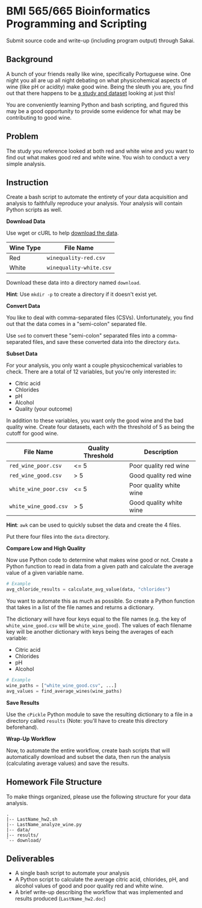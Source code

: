 # BMI 565/665 Bioinformatics Programming and Scripting

Submit source code and write-up (including program output) through Sakai.


## Background

A bunch of your friends really like wine, specifically Portuguese wine. One
night you all are up all night debating on what physicohemical aspects of wine
(like pH or acidity) make good wine. Being the sleuth you are, you find out
that there happens to be [a study and dataset][wine] looking at just this!

You are conveniently learning Python and bash scripting, and figured this may
be a good opportunity to provide some evidence for what may be contributing to
good wine.

[wine]: http://archive.ics.uci.edu/ml/datasets/Wine+Qualityhttp://archive.ics.uci.edu/ml/datasets/Wine+Quality


## Problem

The study you reference looked at both red and white wine and you want to find
out what makes good red and white wine. You wish to conduct a very simple
analysis.


## Instruction

Create a bash script to automate the entirety of your data acquisition and
analysis to faithfully reproduce your analysis. Your analysis will contain
Python scripts as well.


**Download Data**

Use wget or cURL to help [download the data][data].

| Wine Type | File Name               |
|-----------|-------------------------|
| Red       | `winequality-red.csv`   |
| White     | `winequality-white.csv` |

Download these data into a directory named `download`.

**Hint**: Use `mkdir -p` to create a directory if it doesn't exist yet.

[data]: http://archive.ics.uci.edu/ml/machine-learning-databases/wine-quality/


**Convert Data**

You like to deal with comma-separated files (CSVs). Unfortunately, you find out
that the data comes in a "semi-colon" separated file.

Use `sed` to convert these "semi-colon" separated files into a comma-separated
files, and save these converted data into the directory `data`.


**Subset Data**

For your analysis, you only want a couple physicochemical variables to check.
There are a total of 12 variables, but you're only interested in:

- Citric acid
- Chlorides
- pH
- Alcohol
- Quality (your outcome)

In addition to these variables, you want only the good wine and the bad quality
wine. Create four datasets, each with the threshold of 5 as being the cutoff
for good wine.

| File Name             | Quality Threshold | Description             |
|-----------------------|-------------------|-------------------------|
| `red_wine_poor.csv`   | <= 5              | Poor quality red wine   |
| `red_wine_good.csv`   | > 5               | Good quality red wine   |
| `white_wine_poor.csv` | <= 5              | Poor quality white wine |
| `white_wine_good.csv` | > 5               | Good quality white wine |

**Hint**: `awk` can be used to quickly subset the data and create the 4 files.

Put there four files into the `data` directory.


**Compare Low and High Quality**

Now use Python code to determine what makes wine good or not. Create a Python
function to read in data from a given path and calculate the average value of a
given variable name.

```python
# Example
avg_chloride_results = calculate_avg_value(data, "chlorides")
```

You want to automate this as much as possible. So create a Python function
that takes in a list of the file names and returns a dictionary.

The dictionary will have four keys equal to the file names (e.g.  the key of `white_wine_good.csv` will be `white_wine_good`). The values of
each filename key will be another dictionary with keys being the averages of
each variable:

- Citric acid
- Chlorides
- pH
- Alcohol

```python
# Example
wine_paths = ["white_wine_good.csv", ...]
avg_values = find_average_wines(wine_paths)
```


**Save Results**

Use the `cPickle` Python module to save the resulting dictionary to a file in a
directory called `results` (Note: you'll have to create this directory
beforehand).


**Wrap-Up Workflow**

Now, to automate the entire workflow, create bash scripts that will
automatically download and subset the data, then run the analysis (calculating
average values) and save the results.


## Homework File Structure

To make things organized, please use the following structure for your data
analysis.

```
.
|-- LastName_hw2.sh
|-- LastName_analyze_wine.py
|-- data/
|-- results/
`-- download/
```


## Deliverables

- A single bash script to automate your analysis
- A Python script to calculate the average citric acid, chlorides, pH, and
  alcohol values of good and poor quality red and white wine.
- A brief write-up describing the workflow that was implemented and results
  produced (`LastName_hw2.doc`)
